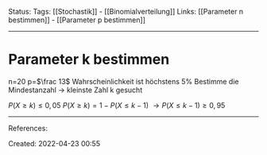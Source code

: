 Status:
Tags: [[Stochastik]] - [[Binomialverteilung]]
Links: [[Parameter n bestimmen]] - [[Parameter p bestimmen]]
___
# Parameter k bestimmen

n=20
p=$\frac 13$
Wahrscheinlichkeit ist höchstens 5%
Bestimme die Mindestanzahl -> kleinste Zahl k gesucht

$P(X\geq k)\leq 0,05$
$P(X\geq k) = 1- P(X\leq k-1)$
$\rightarrow P(X\leq k-1) \geq 0,95$
___
References:

Created: 2022-04-23 00:55